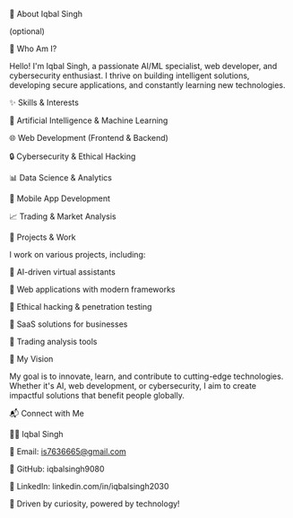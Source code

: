 🚀 About Iqbal Singh

 (optional)

📌 Who Am I?

Hello! I'm Iqbal Singh, a passionate AI/ML specialist, web developer, and cybersecurity enthusiast. I thrive on building intelligent solutions, developing secure applications, and constantly learning new technologies.

✨ Skills & Interests

🤖 Artificial Intelligence & Machine Learning

🌐 Web Development (Frontend & Backend)

🔒 Cybersecurity & Ethical Hacking

📊 Data Science & Analytics

📱 Mobile App Development

📈 Trading & Market Analysis

💼 Projects & Work

I work on various projects, including:

🔹 AI-driven virtual assistants

🔹 Web applications with modern frameworks

🔹 Ethical hacking & penetration testing

🔹 SaaS solutions for businesses

🔹 Trading analysis tools

🌟 My Vision

My goal is to innovate, learn, and contribute to cutting-edge technologies. Whether it's AI, web development, or cybersecurity, I aim to create impactful solutions that benefit people globally.

📬 Connect with Me

🧑‍💻 Iqbal Singh

📧 Email: is7636665@gmail.com

🏢 GitHub: iqbalsingh9080

🔗 LinkedIn: linkedin.com/in/iqbalsingh2030

🌟 Driven by curiosity, powered by technology!



